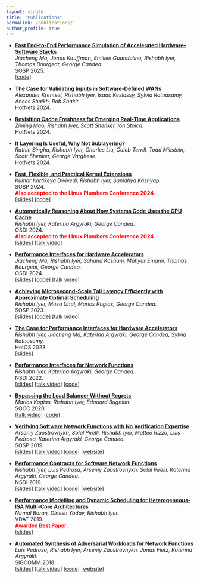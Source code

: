```yaml
---
layout: single
title: "Publications"
permalink: /publications/
author_profile: true
---
```


- **[Fast End-to-End Performance Simulation of Accelerated Hardware–Software Stacks](/files/nex.pdf)**   
_Jiacheng Ma, Jonas Kauffman, Emilien Guandalino, Rishabh Iyer, Thomas Bourgeat, George Candea._ <br>
SOSP 2025. <br>
[[code]](https://github.com/dslab-epfl/NEX)

- **[The Case for Validating Inputs in Software-Defined WANs](/files/hodor.pdf)**  
_Alexander Krentsel, Rishabh Iyer, Isaac Keslassy, Sylvia Ratnasamy, Anees Shaikh, Rob Shakir._ <br>
HotNets 2024. <br>

- **[Revisiting Cache Freshness for Emerging Real-Time Applications](/files/freshness.pdf)**  
_Ziming Mao, Rishabh Iyer, Scott Shenker, Ion Stoica._ <br>
HotNets 2024. <br>

- **[If Layering Is Useful, Why Not Sublayering?](/files/sublayering.pdf)**  
_Rathin Singha, Rishabh Iyer, Charles Liu, Caleb Terrill, Todd Millstein, Scott Shenker, George Varghese._ <br>
HotNets 2024. <br>

- **[Fast, Flexible, and Practical Kernel Extensions](/files/kflex.pdf)**   
_Kumar Kartikeya Dwivedi, Rishabh Iyer, Sanidhya Kashyap._ <br>
SOSP 2024. <br>
<span style="color:red">**Also accepted to the Linux Plumbers Conference 2024**</span>. <br>
[[slides]](files/kflex-slides.pdf) [[code]](https://github.com/rs3lab/KFlex)

- **[Automatically Reasoning About How Systems Code Uses the CPU Cache](/files/cfar.pdf)**  
_Rishabh Iyer, Katerina Argyraki, George Candea._ <br>
OSDI 2024. <br>
<span style="color:red">**Also accepted to the Linux Plumbers Conference 2024**</span>.<br>
[[slides]](files/cfar-slides.pptx) [[talk video]](https://www.youtube.com/watch?v=QpgOxTcvCrY)

- **[Performance Interfaces for Hardware Accelerators](/files/lpn.pdf)**  
_Jiacheng Ma, Rishabh Iyer, Sahand Kashani, Mahyar Emami, Thomas Bourgeat, George Candea._<br>
OSDI 2024.<br>
[[slides]](files/lpn-slides.pptx) [[code]](https://github.com/dslab-epfl/lpn) [[talk video]](https://www.youtube.com/watch?v=S6BtXr-bFqk)

- **[Achieving Microsecond-Scale Tail Latency Efficiently with Approximate Optimal Scheduling](/files/concord.pdf)**  
_Rishabh Iyer, Musa Unal, Marios Kogias, George Candea._<br> 
SOSP 2023.<br>
[[slides]](files/concord-slides.pptx) [[code]](https://github.com/dslab-epfl/concord) [[talk video]](https://www.youtube.com/watch?v=VMSdUr-91_U)

- **[The Case for Performance Interfaces for Hardware Accelerators](/files/perf-interf-accel.pdf)**  
_Rishabh Iyer, Jiacheng Ma, Katerina Argyraki, George Candea, Sylvia Ratnasamy._ <br>
HotOS 2023. <br>
[[slides]](files/accel-hotos-slides.pptx)

- **[Performance Interfaces for Network Functions](/files/pix.pdf)**  
_Rishabh Iyer, Katerina Argyraki, George Candea._ <br> 
NSDI 2022.  <br>
[[slides]](files/pix_slides.pdf) [[talk video]](https://www.youtube.com/watch?v=iM3R2Gp0PWo) [[code]](https://github.com/dslab-epfl/pix)

- **[Bypassing the Load Balancer Without Regrets](/files/crab.pdf)**  
_Marios Kogias, Rishabh Iyer, Edouard Bugnion._  <br>
SOCC 2020. <br>
[[talk video]](https://drive.google.com/file/d/1pG8Tbkn3obZhSSzWJGVsVcQ5kAziMg07/view?usp=sharing) [[code]](https://github.com/epfl-dcsl/crab)  

- **[Verifying Software Network Functions with No Verification Expertise](/files/vigor.pdf)**  
_Arseniy Zaostrovnykh, Solal Pirelli, Rishabh Iyer, Matteo Rizzo, Luis Pedrosa, Katerina Argyraki, George Candea._  <br>
SOSP 2019.  <br>
[[slides]](https://vigor-nf.github.io/slides.pdf) [[talk video]](https://sosp19.rcs.uwaterloo.ca/videos/D2-S1-P4.mp4) [[code]](https://github.com/vigor-nf/vigor) [[website]](https://vigor-nf.github.io/)  

- **[Performance Contracts for Software Network Functions](/files/bolt.pdf)**  
_Rishabh Iyer, Luis Pedrosa, Arseniy Zaostrovnykh, Solal Pirelli, Katerina Argyraki, George Candea._ <br> 
NSDI 2019.  <br>
[[slides]](files/bolt_slides.pdf) [[talk video]](https://www.youtube.com/watch?v=cV8pCGiTxgQ) [[code]](https://github.com/bolt-perf-contracts/bolt) [[website]](https://bolt-perf-contracts.github.io)

- **[Performance Modelling and Dynamic Scheduling for Heterogeneous-ISA Multi-Core Architectures](files/btp.pdf)**  
_Nirmal Boran, Dinesh Yadav, Rishabh Iyer._  <br>
VDAT 2019.  <br>
<span style="color:red">**Awarded Best Paper**</span>. <br>
[[slides]](files/vdat19_slides.pdf)

- **[Automated Synthesis of Adversarial Workloads for Network Functions](files/castan.pdf)**    
_Luis Pedrosa, Rishabh Iyer, Arseniy Zaostrovnykh, Jonas Fietz, Katerina Argyraki._  <br>
SIGCOMM 2018. <br>
[[slides]](files/castan_slides.pdf) [[talk video]](https://www.youtube.com/watch?v=1BjeaNvmBwQ&t=1571s) [[code]](https://github.com/nal-epfl/castan) [[website]](https://pedrosa.2y.net/Projects/CASTAN)

